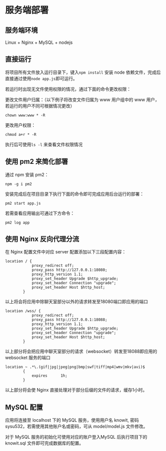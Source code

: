 # 服务端部署

## 服务端环境

Linux + Nginx + MySQL + nodejs

## 直接运行

将项目所有文件放入运行目录下，键入`npm install` 安装 node 依赖文件，完成后直接通过使用`node app.js`即可运行。

若运行时出现无文件使用权限的情况，通过下面的命令更改权限：

更改文件用户归属：（以下例子将改变文件归属为 www 用户组中的 www 用户，若运行的用户不同可根据情况更改）

```shell
chown www:www * -R
```

 更改用户权限：

```shell
chmod a+r * -R
```

执行后可使用`ls -l` 来查看文件权限情况

## 使用 pm2 来简化部署

通过 npm 安装 pm2：

```shell
npm -g i pm2
```

安装完成后在项目目录下执行下面的命令即可完成应用后台运行的部署：

```shell
pm2 start app.js
```

若需查看应用输出可通过下方命令：

```shell
pm2 log app
```

## 使用 Nginx 反向代理分流

在 Nginx 配置文件中对应 server 配置添加以下三段配置内容：

```nginx
location / {
            proxy_redirect off;
            proxy_pass http://127.0.0.1:18080;
            proxy_http_version 1.1;
            proxy_set_header Upgrade $http_upgrade;
            proxy_set_header Connection "upgrade";
            proxy_set_header Host $http_host;
        }
```

以上将会将应用中除聊天室部分以外的请求转发至18080端口即应用的端口

```nginx
location /wss/ {
            proxy_redirect off;
            proxy_pass http://127.0.0.1:18088;
            proxy_http_version 1.1;
            proxy_set_header Upgrade $http_upgrade;
            proxy_set_header Connection "upgrade";
            proxy_set_header Host $http_host;
        }
```

以上部分将会把应用中聊天室部分的请求（websocket）转发至18088即应用的 websocket 服务的端口

```nginx
location ~ .*\.(gif|jpg|jpeg|png|bmp|swf|tiff|mp4|wmv|mkv|avi)$
        {
            expires      1h;
        }
```

以上部分将会使 Nginx 直接处理对于部分后缀的文件的请求，缓存1小时。

## MySQL 配置

应用将连接至 localhost 下的 MySQL 服务，使用用户名 knowit, 密码 sysu532，若需使用其他账户名或密码，可从 model/model.js 文件修改。

对于 MySQL 服务的初始化可使用对应的账户登入MySQL 后执行项目下的 knowit.sql 文件即可完成数据库的配置。



